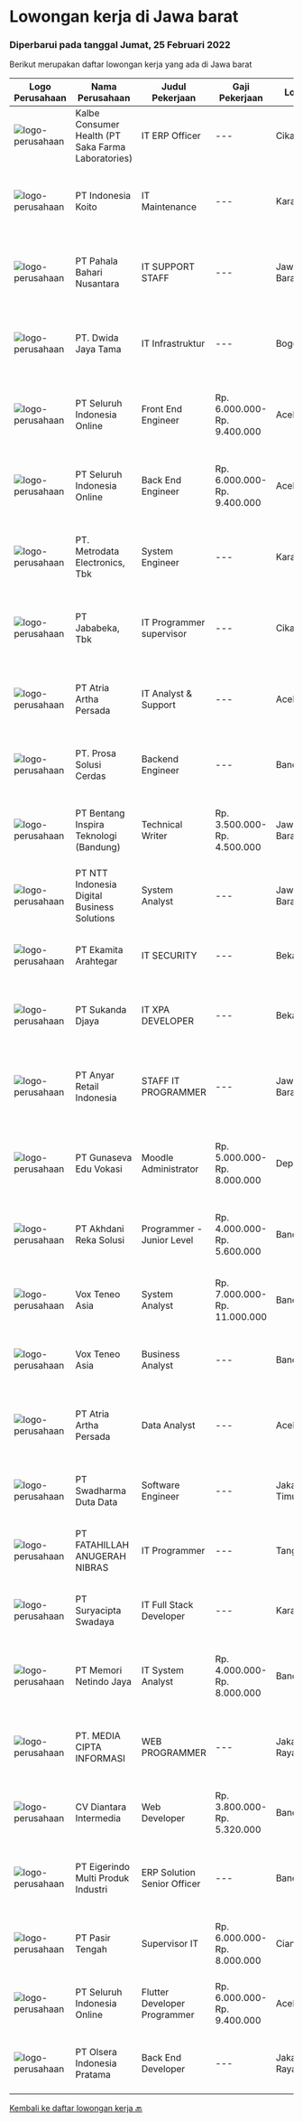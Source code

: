 
  # Lowongan kerja di Jawa barat

  ### Diperbarui pada tanggal Jumat, 25 Februari 2022

  Berikut merupakan daftar lowongan kerja yang ada di Jawa barat

  |Logo Perusahaan | Nama Perusahaan | Judul Pekerjaan | Gaji Pekerjaan | Lokasi | Deskripsi | Tanggal diunggah | Pranala |
  | -------------- | --------------- | --------------- | --------- | --------- | -------------- | ------- | ----------- |
  |![logo-perusahaan](https://image-service-cdn.seek.com.au/3463344f5e51ebe25e306cb28232db6708bcdd82/ee4dce1061f3f616224767ad58cb2fc751b8d2dc)|Kalbe Consumer Health (PT Saka Farma Laboratories)|IT ERP Officer|---|Cikarang|Tugas Pekerjaan: Menangani insiden dalam pengoperasian harian modul aplikasi Manufaktur ERP: Produksi, Kualitas, RnD, dan PPIC Menerapkan proyek...|Kamis, 24 Februari 2022|https://www.jobstreet.co.id/id/job/it-erp-officer-3801756?token=0~e1b68c70-b460-46f8-bcf3-b4339fe53b03&sectionRank=1&jobId=jobstreet-id-job-3801756|
|![logo-perusahaan](https://image-service-cdn.seek.com.au/f864797d4e7fe014a733f6596e4aa86660a615dc/ee4dce1061f3f616224767ad58cb2fc751b8d2dc)|PT Indonesia Koito|IT Maintenance|---|Karawang|Kualifikasi : Usia maksimal 30 tahun Pendidikan Minimal D3 (IT) Memahami troubleshoot hardware server dan komputer client Memahami troubleshoot CCTV...|Kamis, 24 Februari 2022|https://www.jobstreet.co.id/id/job/it-maintenance-3801513?token=0~e1b68c70-b460-46f8-bcf3-b4339fe53b03&sectionRank=2&jobId=jobstreet-id-job-3801513|
|![logo-perusahaan](https://image-service-cdn.seek.com.au/4c7e3b15e758e90498b5f49b3d25414c79b4e8aa/ee4dce1061f3f616224767ad58cb2fc751b8d2dc)|PT Pahala Bahari Nusantara|IT SUPPORT STAFF|---|Jawa Barat|Pahala Bahari Nusantara has been in the tuna industry since 2009. We are currently processing around 60.000 MT annually of tuna raw material (caught...|Rabu, 23 Februari 2022|https://www.jobstreet.co.id/id/job/it-support-staff-3800794?token=0~e1b68c70-b460-46f8-bcf3-b4339fe53b03&sectionRank=3&jobId=jobstreet-id-job-3800794|
|![logo-perusahaan](https://image-service-cdn.seek.com.au/3b249129cbba29bd9f3d394682232c03bd705008/ee4dce1061f3f616224767ad58cb2fc751b8d2dc)|PT. Dwida Jaya Tama|IT Infrastruktur|---|Bogor|Tugas &amp; tanggung jawab : Mengatasi persoalan yang berkaitan dengan masalah hardware &amp; software Memperbaharui dan memperbaiki segala macam...|Kamis, 24 Februari 2022|https://www.jobstreet.co.id/id/job/it-infrastruktur-3801360?token=0~e1b68c70-b460-46f8-bcf3-b4339fe53b03&sectionRank=4&jobId=jobstreet-id-job-3801360|
|![logo-perusahaan](https://image-service-cdn.seek.com.au/c768f0670f8f8212da7de609b6af9d0b2e5134cc/ee4dce1061f3f616224767ad58cb2fc751b8d2dc)|PT Seluruh Indonesia Online|Front End Engineer|Rp. 6.000.000-Rp. 9.400.000|Aceh|Front End Engineer1. Memiliki pengalaman dengan bahasa pemrograman atau framework Front End, terutama React.js 2. Memiliki keahilan dalam membangun...|Kamis, 24 Februari 2022|https://www.jobstreet.co.id/id/job/front-end-engineer-3784331?token=0~e1b68c70-b460-46f8-bcf3-b4339fe53b03&sectionRank=5&jobId=jobstreet-id-job-3784331|
|![logo-perusahaan](https://image-service-cdn.seek.com.au/c768f0670f8f8212da7de609b6af9d0b2e5134cc/ee4dce1061f3f616224767ad58cb2fc751b8d2dc)|PT Seluruh Indonesia Online|Back End Engineer|Rp. 6.000.000-Rp. 9.400.000|Aceh|Back End Engineer1. Memiliki pengalaman dalam membangun RESTful APIs2. Menguasai bahasa pemrograman seperti PHP, terutama Framework Laravel3. Familiar...|Kamis, 24 Februari 2022|https://www.jobstreet.co.id/id/job/back-end-engineer-3784329?token=0~e1b68c70-b460-46f8-bcf3-b4339fe53b03&sectionRank=6&jobId=jobstreet-id-job-3784329|
|![logo-perusahaan](https://image-service-cdn.seek.com.au/0d75518309b56a3cff39daa569b0ba02cc7a22f2/ee4dce1061f3f616224767ad58cb2fc751b8d2dc)|PT. Metrodata Electronics, Tbk|System Engineer|---|Karawang|Scope of Services Understand Business process of Manufacturing: Secondary and Logistics Assist on installation, configuration and deployment of...|Kamis, 24 Februari 2022|https://www.jobstreet.co.id/id/job/system-engineer-3801997?token=0~e1b68c70-b460-46f8-bcf3-b4339fe53b03&sectionRank=7&jobId=jobstreet-id-job-3801997|
|![logo-perusahaan](https://image-service-cdn.seek.com.au/84cd80280901a5d5bbe54259c27f496f7878e702/ee4dce1061f3f616224767ad58cb2fc751b8d2dc)|PT Jababeka, Tbk|IT Programmer supervisor|---|Cikarang|JOB REQUIREMENT Bachelor Degree (S1) in Computer Science, Engineering or Information Technology or a related field preferred Experience: More than 3...|Rabu, 23 Februari 2022|https://www.jobstreet.co.id/id/job/it-programmer-supervisor-3799979?token=0~e1b68c70-b460-46f8-bcf3-b4339fe53b03&sectionRank=8&jobId=jobstreet-id-job-3799979|
|![logo-perusahaan](https://image-service-cdn.seek.com.au/d06df2c3a126b32119a42065ab4ba8b82159e50a/ee4dce1061f3f616224767ad58cb2fc751b8d2dc)|PT Atria Artha Persada|IT Analyst & Support|---|Aceh|Uraian Pekerjaan : Memastikan proses aplikasi bisnis baru maupun existing dapat di implementasikan dengan baik pada suatu proyek dengan melakukan...|Senin, 21 Februari 2022|https://www.jobstreet.co.id/id/job/it-analyst-support-3798179?token=0~e1b68c70-b460-46f8-bcf3-b4339fe53b03&sectionRank=9&jobId=jobstreet-id-job-3798179|
|![logo-perusahaan](https://image-service-cdn.seek.com.au/386cb77f9039a5aa37dc6aeaac87e2b5330c5b06/ee4dce1061f3f616224767ad58cb2fc751b8d2dc)|PT. Prosa Solusi Cerdas|Backend Engineer|---|Bandung|Backend Engineer Full time remoteJob Description:We are looking for a Backend Developer to produce scalable AI solutions. You'll be working with other...|Kamis, 24 Februari 2022|https://www.jobstreet.co.id/id/job/backend-engineer-3784966?token=0~e1b68c70-b460-46f8-bcf3-b4339fe53b03&sectionRank=10&jobId=jobstreet-id-job-3784966|
|![logo-perusahaan](https://image-service-cdn.seek.com.au/637d9c631057f05259d3ce693a417bc5d9063f60/ee4dce1061f3f616224767ad58cb2fc751b8d2dc)|PT Bentang Inspira Teknologi (Bandung)|Technical Writer|Rp. 3.500.000-Rp. 4.500.000|Jawa Barat|Membuat dan mengubah sistem serta model dan metodologi yang digunakan untuk mengembangkan sistem rekayasa perangkat lunak. Mengembangkan Proyek secara...|Kamis, 24 Februari 2022|https://www.jobstreet.co.id/id/job/technical-writer-3790952?token=0~e1b68c70-b460-46f8-bcf3-b4339fe53b03&sectionRank=11&jobId=jobstreet-id-job-3790952|
|![logo-perusahaan](https://image-service-cdn.seek.com.au/f525f049cf8ce97a388001196b7113e11512c773/ee4dce1061f3f616224767ad58cb2fc751b8d2dc)|PT NTT Indonesia Digital Business Solutions|System Analyst|---|Jawa Barat|Requirements : Candidate must possess at least Bachelor's Degree, Master's Degree/Post Graduate Degree in Engineering (Computer/Telecommunication),...|Kamis, 24 Februari 2022|https://www.jobstreet.co.id/id/job/system-analyst-3790937?token=0~e1b68c70-b460-46f8-bcf3-b4339fe53b03&sectionRank=12&jobId=jobstreet-id-job-3790937|
|![logo-perusahaan](https://image-service-cdn.seek.com.au/2d08a11a433d90f4eb0448b568bbe86ccbb06554/ee4dce1061f3f616224767ad58cb2fc751b8d2dc)|PT Ekamita Arahtegar|IT SECURITY|---|Bekasi|1. Create SOP document for monitoring and handling security issue.2. Assess and map the information system security business process and make...|Rabu, 23 Februari 2022|https://www.jobstreet.co.id/id/job/it-security-3801152?token=0~e1b68c70-b460-46f8-bcf3-b4339fe53b03&sectionRank=13&jobId=jobstreet-id-job-3801152|
|![logo-perusahaan](https://image-service-cdn.seek.com.au/6d56383b0316bf97f26e28d2c030d8c39fd1c836/ee4dce1061f3f616224767ad58cb2fc751b8d2dc)|PT Sukanda Djaya|IT XPA DEVELOPER|---|Bekasi|Requirements Bachelor degree from Information Technology, or Computer Science Minimum 2 years of experience in Magic XPA / XPI Having good knowledge...|Rabu, 23 Februari 2022|https://www.jobstreet.co.id/id/job/it-xpa-developer-3790021?token=0~e1b68c70-b460-46f8-bcf3-b4339fe53b03&sectionRank=14&jobId=jobstreet-id-job-3790021|
|![logo-perusahaan](https://image-service-cdn.seek.com.au/b1dae46de5fb7087bb826a206f12518f60070da9/ee4dce1061f3f616224767ad58cb2fc751b8d2dc)|PT Anyar Retail Indonesia|STAFF IT PROGRAMMER|---|Jawa Barat|Mengembangkan program desktop yang dibuat tim IT Merancang dan membuat program baru untuk mempercepat kerja semua departemen Melakukan testing/debug...|Selasa, 22 Februari 2022|https://www.jobstreet.co.id/id/job/staff-it-programmer-3782214?token=0~e1b68c70-b460-46f8-bcf3-b4339fe53b03&sectionRank=15&jobId=jobstreet-id-job-3782214|
|![logo-perusahaan](https://image-service-cdn.seek.com.au/eb9b552ea5a91fa1bd1761deb619d533403fcb60/ee4dce1061f3f616224767ad58cb2fc751b8d2dc)|PT Gunaseva Edu Vokasi|Moodle Administrator|Rp. 5.000.000-Rp. 8.000.000|Depok|Kualifikasi: Maksimal usia 35 tahun Lulusan D3 atau S1 Jurusan Teknik Informatika, Sistem Komputer Minimum 2 tahun berpengalaman sebagai moodle...|Kamis, 24 Februari 2022|https://www.jobstreet.co.id/id/job/moodle-administrator-3785420?token=0~e1b68c70-b460-46f8-bcf3-b4339fe53b03&sectionRank=16&jobId=jobstreet-id-job-3785420|
|![logo-perusahaan](https://image-service-cdn.seek.com.au/6e8788e55b83d22af1022fe3067e73fdcb032b02/ee4dce1061f3f616224767ad58cb2fc751b8d2dc)|PT Akhdani Reka Solusi|Programmer - Junior Level|Rp. 4.000.000-Rp. 5.600.000|Bandung|Junior level software engineer atau fresh-grad sedang mencari pengalaman dan mengembangkan skill? Perlu tempat kerja yang mendidik teamnya atas kerja...|Rabu, 23 Februari 2022|https://www.jobstreet.co.id/id/job/programmer-junior-level-3800353?token=0~e1b68c70-b460-46f8-bcf3-b4339fe53b03&sectionRank=17&jobId=jobstreet-id-job-3800353|
|![logo-perusahaan](https://image-service-cdn.seek.com.au/39ab418e6863676ba5cdd1a7c1a0cf8d2bb2f6ec/ee4dce1061f3f616224767ad58cb2fc751b8d2dc)|Vox Teneo Asia|System Analyst|Rp. 7.000.000-Rp. 11.000.000|Bandung|Responsibilities liaise closely with external or internal clients analyse clients' existing IT systems and business models map and document interfaces...|Kamis, 24 Februari 2022|https://www.jobstreet.co.id/id/job/system-analyst-3785292?token=0~e1b68c70-b460-46f8-bcf3-b4339fe53b03&sectionRank=18&jobId=jobstreet-id-job-3785292|
|![logo-perusahaan](https://image-service-cdn.seek.com.au/39ab418e6863676ba5cdd1a7c1a0cf8d2bb2f6ec/ee4dce1061f3f616224767ad58cb2fc751b8d2dc)|Vox Teneo Asia|Business Analyst|---|Bandung|Requirement Candidate must possess at least Diploma, Bachelor's Degree in Computer Science/Information Technology or equivalent. Required...|Kamis, 24 Februari 2022|https://www.jobstreet.co.id/id/job/business-analyst-3785148?token=0~e1b68c70-b460-46f8-bcf3-b4339fe53b03&sectionRank=19&jobId=jobstreet-id-job-3785148|
|![logo-perusahaan](https://image-service-cdn.seek.com.au/d06df2c3a126b32119a42065ab4ba8b82159e50a/ee4dce1061f3f616224767ad58cb2fc751b8d2dc)|PT Atria Artha Persada|Data Analyst|---|Aceh|Persyaratan : Usia minimal 22 tahun Pendidikan minimal S1/sederajat Diutamakan Pengalaman Minimal 1 Tahun Komunikatif, jujur dan bertanggung jawab...|Senin, 21 Februari 2022|https://www.jobstreet.co.id/id/job/data-analyst-3798176?token=0~e1b68c70-b460-46f8-bcf3-b4339fe53b03&sectionRank=20&jobId=jobstreet-id-job-3798176|
|![logo-perusahaan](https://image-service-cdn.seek.com.au/c9726dd48637f2122e69fa4f05bdeddb6166e3b5/ee4dce1061f3f616224767ad58cb2fc751b8d2dc)|PT Swadharma Duta Data|Software Engineer|---|Jakarta Timur|Back End Developer Memahami konsep pengembangan aplikasi Memahami konsep Microservices Architeccture Memiliki skill Java Spring Boot, Net Core, Go,...|Rabu, 23 Februari 2022|https://www.jobstreet.co.id/id/job/software-engineer-3789258?token=0~e1b68c70-b460-46f8-bcf3-b4339fe53b03&sectionRank=21&jobId=jobstreet-id-job-3789258|
|![logo-perusahaan](https://image-service-cdn.seek.com.au/ae94e3b41632c59bb558255047fa50596172df4b/ee4dce1061f3f616224767ad58cb2fc751b8d2dc)|PT FATAHILLAH ANUGERAH NIBRAS|IT Programmer|---|Tangerang|Requirement: Possessed at least Bachelor Degree of Information Technology Have at least 2 years experience as Programmer Have experience in developing...|Rabu, 23 Februari 2022|https://www.jobstreet.co.id/id/job/it-programmer-3789547?token=0~e1b68c70-b460-46f8-bcf3-b4339fe53b03&sectionRank=22&jobId=jobstreet-id-job-3789547|
|![logo-perusahaan](https://image-service-cdn.seek.com.au/70daecb1c0313ba08d59333230fa9cbbd5352e51/ee4dce1061f3f616224767ad58cb2fc751b8d2dc)|PT Suryacipta Swadaya|IT Full Stack Developer|---|Karawang|IT Full Stack Developer PT Suryacipta Swadaya is the developer and management of two world-class industrial estates with a total area of over 4,100...|Rabu, 23 Februari 2022|https://www.jobstreet.co.id/id/job/it-full-stack-developer-3800292?token=0~e1b68c70-b460-46f8-bcf3-b4339fe53b03&sectionRank=23&jobId=jobstreet-id-job-3800292|
|![logo-perusahaan](https://image-service-cdn.seek.com.au/585fc4163cd999ec12eecba82c73cacae8aaf66d/ee4dce1061f3f616224767ad58cb2fc751b8d2dc)|PT Memori Netindo Jaya|IT System Analyst|Rp. 4.000.000-Rp. 8.000.000|Bandung|Mengapa System Analyst ? System Analyst memiliki peranan penting dalam proses pengembangan suatu sistem, mereka merencanakan, meneliti, mengkoordinasi...|Selasa, 22 Februari 2022|https://www.jobstreet.co.id/id/job/it-system-analyst-3799301?token=0~e1b68c70-b460-46f8-bcf3-b4339fe53b03&sectionRank=24&jobId=jobstreet-id-job-3799301|
|![logo-perusahaan](https://image-service-cdn.seek.com.au/c68a97705edbb7406636ee2ec2a8ebe4b75d5d07/ee4dce1061f3f616224767ad58cb2fc751b8d2dc)|PT. MEDIA CIPTA INFORMASI|WEB PROGRAMMER|---|Jakarta Raya|Kami dari PT. MEDIA CIPTA INFORMASI sedang mencari Web Programmer untuk berkerja secara Tetap WFO/WFH, bisa bergabung bersama kami. SYARAT DAN...|Selasa, 22 Februari 2022|https://www.jobstreet.co.id/id/job/web-programmer-3799624?token=0~e1b68c70-b460-46f8-bcf3-b4339fe53b03&sectionRank=25&jobId=jobstreet-id-job-3799624|
|![logo-perusahaan](https://image-service-cdn.seek.com.au/08d554d1549ad79a5e49dfa0f6500b54fcc20334/ee4dce1061f3f616224767ad58cb2fc751b8d2dc)|CV Diantara Intermedia|Web Developer|Rp. 3.800.000-Rp. 5.320.000|Bandung|Kandidat harus memiliki setidaknya Diploma, Gelar Sarjana di Ilmu Komputer/Teknologi Informasi atau setara. Setidaknya memiliki 3 tahun pengalaman...|Selasa, 22 Februari 2022|https://www.jobstreet.co.id/id/job/web-developer-3781690?token=0~e1b68c70-b460-46f8-bcf3-b4339fe53b03&sectionRank=26&jobId=jobstreet-id-job-3781690|
|![logo-perusahaan](https://image-service-cdn.seek.com.au/e980388084a30bf30c6b238e4b8501465bb4b583/ee4dce1061f3f616224767ad58cb2fc751b8d2dc)|PT Eigerindo Multi Produk Industri|ERP Solution Senior Officer|---|Bandung|Tugas:Melakukan review/monitoring seluruh aktivitas pelayanan Enterprise Resource Planning (ERP), mulai dari pembuatan laporan terhadap penanganan...|Kamis, 24 Februari 2022|https://www.jobstreet.co.id/id/job/erp-solution-senior-officer-3802408?token=0~e1b68c70-b460-46f8-bcf3-b4339fe53b03&sectionRank=27&jobId=jobstreet-id-job-3802408|
|![logo-perusahaan](https://image-service-cdn.seek.com.au/405e3342c201758c29fbfa44319d487071428ee5/ee4dce1061f3f616224767ad58cb2fc751b8d2dc)|PT Pasir Tengah|Supervisor IT|Rp. 6.000.000-Rp. 8.000.000|Cianjur|Kualifikasi yang dibutuhkan : Usia 24 Tahun s/d 30 Tahun Pendidikan minimal D3 s/d S1 Disiplin Ilmu Teknik Informatika atau Ilmu Komputer Pengalaman...|Senin, 21 Februari 2022|https://www.jobstreet.co.id/id/job/supervisor-it-3797833?token=0~e1b68c70-b460-46f8-bcf3-b4339fe53b03&sectionRank=28&jobId=jobstreet-id-job-3797833|
|![logo-perusahaan](https://image-service-cdn.seek.com.au/c768f0670f8f8212da7de609b6af9d0b2e5134cc/ee4dce1061f3f616224767ad58cb2fc751b8d2dc)|PT Seluruh Indonesia Online|Flutter Developer Programmer|Rp. 6.000.000-Rp. 9.400.000|Aceh|Flutter Developer1. Menguasai SDK Flutter dan bahasa Dart1. Familiar dengan RESTful APIs2. Pernah mempublish aplikasi pada Playstore atau Appstore...|Kamis, 24 Februari 2022|https://www.jobstreet.co.id/id/job/flutter-developer-programmer-3784325?token=0~e1b68c70-b460-46f8-bcf3-b4339fe53b03&sectionRank=29&jobId=jobstreet-id-job-3784325|
|![logo-perusahaan](https://image-service-cdn.seek.com.au/90e9bb2e5bcac40b68d491aafb34203d371349a1/ee4dce1061f3f616224767ad58cb2fc751b8d2dc)|PT Olsera Indonesia Pratama|Back End Developer|---|Jakarta Raya|Responsibilities: Development in an AGILE environment Create good product with accessibility and security compliance Create good product with...|Selasa, 22 Februari 2022|https://www.jobstreet.co.id/id/job/back-end-developer-3799746?token=0~e1b68c70-b460-46f8-bcf3-b4339fe53b03&sectionRank=30&jobId=jobstreet-id-job-3799746|


  [Kembali ke daftar lowongan kerja 🔙](../README.md#daftar-lowongan-kerja)
  